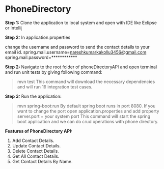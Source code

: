 # PhoneDirectory

**Step 1:**
Clone the application to local system and open with IDE like Eclipse or Intellij

**Step 2:**
In application.properties

change the username and password to send the contact details to your email id.
spring.mail.username=nareshkumarkakollu3456@gmail.com
spring.mail.password=************

**Step 2:**
Navigate to the root folder of phoneDirectoryAPI and open terminal and run unit tests by giving following command:
>mvn test
This command will download the  necessary dependencies and  will run 19 integration test cases.

**Step 3:**
Run the application:
>mvn spring-boot:run
By default spring boot runs in port 8080. If you want to change the port open application.properties and add property server.port = your system port
This command will start the spring boot application and we can do crud operations with phone directory.

**Features of PhoneDirectory API:**
1. Add Contact Details.
2. Update Contact Details.
3. Delete Contact Details.
4. Get All Contact Details.
5. Get Contact Details By Name.
   
